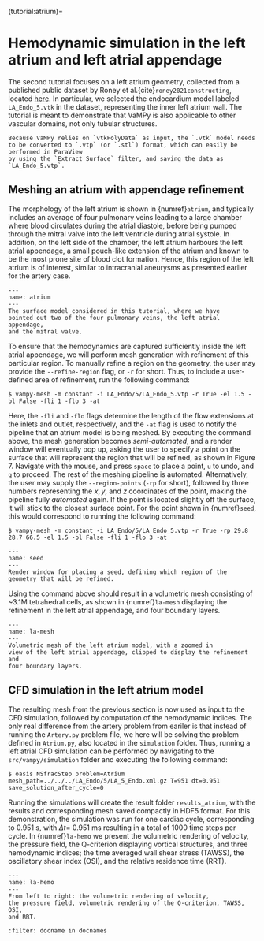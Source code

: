 (tutorial:atrium)=

# Hemodynamic simulation in the left atrium and left atrial appendage

The second tutorial focuses on a left atrium geometry, collected from a published public dataset by Roney et
al.{cite}`roney2021constructing`, located
[here](https://zenodo.org/record/3764917#.YyHwsuxByDV). In particular, we selected the endocardium model
labeled `LA_Endo_5.vtk` in the dataset, representing the inner left atrium wall. The tutorial is meant to demonstrate
that VaMPy is also applicable to other vascular domains, not only tubular structures.

```{attention} 
Because VaMPy relies on `vtkPolyData` as input, the `.vtk` model needs
to be converted to `.vtp` (or `.stl`) format, which can easily be performed in ParaView
by using the `Extract Surface` filter, and saving the data as `LA_Endo_5.vtp`.
```

## Meshing an atrium with appendage refinement

The morphology of the left atrium is shown in {numref}`atrium`, and typically includes an average of four pulmonary
veins leading to a large chamber where blood circulates during the atrial diastole, before being pumped through the
mitral valve into the left ventricle during atrial systole. In addition, on the left side of the chamber, the left
atrium harbours the left atrial appendage, a small pouch-like extension of the atrium and known to be the most prone
site of blood clot formation. Hence, this region of the left atrium is of interest, similar to intracranial aneurysms as
presented earlier for the artery case.

```{figure} figures/la.png
---
name: atrium
---
The surface model considered in this tutorial, where we have
pointed out two of the four pulmonary veins, the left atrial appendage,
and the mitral valve.
```

To ensure that the hemodynamics are captured sufficiently inside the left atrial appendage, we will perform mesh
generation with refinement of this particular region. To manually refine a region on the geometry, the user may provide
the `--refine-region` flag, or
`-r` for short. Thus, to include a user-defined area of refinement, run the following command:

``` console
$ vampy-mesh -m constant -i LA_Endo/5/LA_Endo_5.vtp -r True -el 1.5 -bl False -fli 1 -flo 3 -at 
```

Here, the `-fli` and `-flo` flags determine the length of the flow extensions at the inlets and outlet, respectively,
and the `-at` flag is used to notify the pipeline that an atrium model is being meshed. By executing the command above,
the mesh generation becomes
*semi-automated*, and a render window will eventually pop up, asking the user to specify a point on the surface that
will represent the region that will be refined, as shown in Figure 7. Navigate with the mouse, and press `space` to
place a point, `u` to undo, and `q` to proceed. The rest of the meshing pipeline is automated. Alternatively, the user
may supply the `--region-points` (`-rp` for short), followed by three numbers representing the $x, y$, and $z$
coordinates of the point, making the pipeline fully
*automated* again. If the point is located slightly off the surface, it will stick to the closest surface point. For the
point shown in {numref}`seed`, this would correspond to running the following command:

``` console
$ vampy-mesh -m constant -i LA_Endo/5/LA_Endo_5.vtp -r True -rp 29.8 28.7 66.5 -el 1.5 -bl False -fli 1 -flo 3 -at 
```

```{figure} figures/la_vmtk.png
---
name: seed
---
Render window for placing a seed, defining which region of the geometry that will be refined.
```

Using the command above should result in a volumetric mesh consisting of \~3.1M tetrahedral cells, as shown in
{numref}`la-mesh` displaying the refinement in the left atrial appendage, and four boundary layers.

```{figure} figures/la_mesh.png
---
name: la-mesh
---
Volumetric mesh of the left atrium model, with a zoomed in
view of the left atrial appendage, clipped to display the refinement and
four boundary layers.
```

## CFD simulation in the left atrium model

The resulting mesh from the previous section is now used as input to the CFD simulation, followed by computation of the
hemodynamic indices. The only real difference from the artery problem from eariler is that instead of running
the `Artery.py` problem file, we here will be solving the problem defined in `Atrium.py`, also located in
the `simulation`
folder. Thus, running a left atrial CFD simulation can be performed by navigating to the `src/vampy/simulation` folder
and executing the following command:

``` console
$ oasis NSfracStep problem=Atrium mesh_path=../../../LA_Endo/5/LA_5_Endo.xml.gz T=951 dt=0.951 save_solution_after_cycle=0
```

Running the simulations will create the result folder `results_atrium`, with the results and corresponding mesh saved
compactly in HDF5 format. For this demonstration, the simulation was run for one cardiac cycle, corresponding to 0.951
s, with $\Delta t =$ 0.951 ms resulting in a total of 1000 time steps per cycle. In {numref}`la-hemo` we present the
volumetric rendering of velocity, the pressure field, the Q-criterion displaying vortical structures, and three
hemodynamic indices; the time averaged wall shear stress (TAWSS), the oscillatory shear index (OSI), and the relative
residence time (RRT).

```{figure} figures/atrium.png
---
name: la-hemo
---
From left to right: the volumetric rendering of velocity,
the pressure field, volumetric rendering of the Q-criterion, TAWSS, OSI,
and RRT.
```

```{bibliography}
:filter: docname in docnames
```